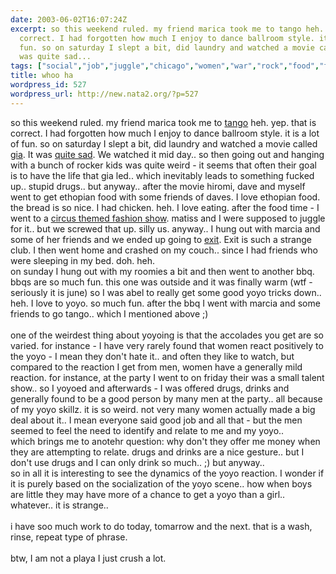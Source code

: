 ```yaml
---
date: 2003-06-02T16:07:24Z
excerpt: so this weekend ruled. my friend marica took me to tango heh. yep. that is
  correct. I had forgotten how much I enjoy to dance ballroom style. it is a lot of
  fun. so on saturday I slept a bit, did laundry and watched a movie called gia. It
  was quite sad...
tags: ["social","job","juggle","chicago","women","war","rock","food","fashion","action","matiss","irc","hiromi","drugs","yoyoing"]
title: whoo ha
wordpress_id: 527
wordpress_url: http://new.nata2.org/?p=527
---
```


so this weekend ruled. my friend marica took me to <a href="http://www.tangoparatodos.com/">tango</a> heh. yep. that is correct. I had forgotten how much I enjoy to dance ballroom style. it is a lot of fun. so on saturday I slept a bit, did laundry and watched a movie called <a href="http://us.imdb.com/Title?0123865">gia</a>. It was <a href="http://www.giamariecarangi.hpg.ig.com.br">quite sad</a>. We watched it mid day.. so then going out and hanging with a bunch of rocker kids was quite weird - it seems that often their goal is to have the life that gia led.. which inevitably leads to something fucked up.. stupid drugs.. but anyway.. after the movie hiromi, dave and myself went to get ethopian food with some friends of daves. I love ethopian food. the bread is so nice. I had chicken. heh. I love eating. after the food time - I went to a <a href="http://www.lumpen.com/buddy/">circus themed fashion show</a>. matiss and I were supposed to juggle for it.. but we screwed that up. silly us. anyway.. I hung out with marcia and some of her friends and we ended up going to <a href="http://www.exitchicago.com/">exit</a>. Exit is such a strange club. I then went home and crashed on my couch.. since I had friends who were sleeping in my bed. doh. heh. <br/>on sunday I hung out with my roomies a bit and then went to another bbq. bbqs are so much fun. this one was outside and it was finally warm (wtf - seriously it is june) so I was abel to really get some good yoyo tricks down.. heh. I love to yoyo. so much fun. after the bbq I  went with marcia and some friends to go tango.. which I mentioned above ;)<br/><br/>one of the weirdest thing about yoyoing is that the accolades you get are so varied. for instance - I have very rarely found that women react positively to the yoyo - I mean they don't hate it.. and often they like to watch, but compared to the reaction I get from men, women have a generally mild reaction. for instance, at the party I went to on friday their was a small talent show.. so I yoyoed and afterwards - I was offered drugs, drinks and generally found to be a good person by many men at the party.. all because of my yoyo skillz. it is so weird. not very many women actually made a big deal about it.. I mean everyone said good job and all that - but the men seemed to feel the need to identify and relate to me and my yoyo.. <br/>which brings me to anotehr question: why don't they offer me money when they are attempting to relate. drugs and drinks are a nice gesture.. but I don't use drugs and I can only drink so much.. ;) but anyway.. 
<br/>so in all it is interesting to see the dynamics of the yoyo reaction. I wonder if it is purely based on the socialization of the yoyo scene.. how when boys are little they may have more of a chance to get a yoyo than a girl.. whatever.. it is strange.. <br/><br/>i have soo much work to do today, tomarrow and the next. that is a wash, rinse, repeat type of phrase. <br/><br/>btw, I am not a playa I just crush a lot.
